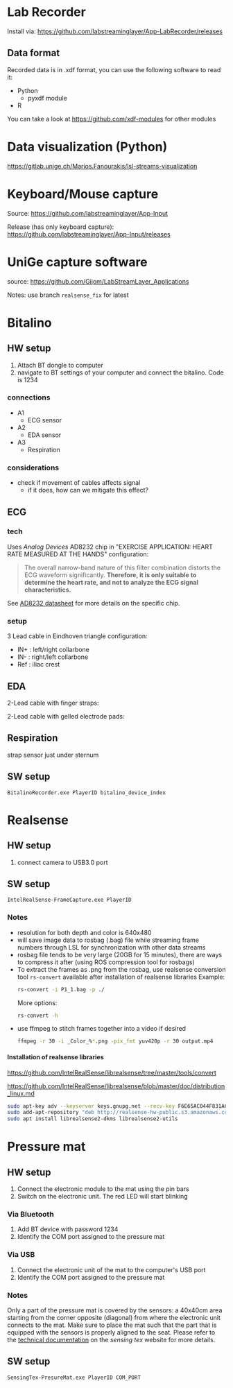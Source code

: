 # Lab Recorder

Install via: 
https://github.com/labstreaminglayer/App-LabRecorder/releases

## Data format
Recorded data is in .xdf format, you can use the following software to read it:
* Python
  * pyxdf module
* R

You can take a look at https://github.com/xdf-modules for other modules


# Data visualization (Python)
https://gitlab.unige.ch/Marios.Fanourakis/lsl-streams-visualization

# Keyboard/Mouse capture
Source:
https://github.com/labstreaminglayer/App-Input

Release (has only keyboard capture): 
https://github.com/labstreaminglayer/App-Input/releases

# UniGe capture software
source:
https://github.com/Gijom/LabStreamLayer_Applications

Notes: use branch `realsense_fix` for latest

# Bitalino

## HW setup
1. Attach BT dongle to computer
2. navigate to BT settings of your computer and connect the bitalino. Code is 1234

### connections
* A1
  * ECG sensor
* A2
  * EDA sensor
* A3
  * Respiration

### considerations
* check if movement of cables affects signal
  * if it does, how can we mitigate this effect?

## ECG

### tech

Uses *Analog Devices* AD8232 chip in "EXERCISE APPLICATION: HEART RATE MEASURED AT THE HANDS" configuration:
> The overall narrow-band nature of this filter combination distorts the ECG waveform significantly. **Therefore, it is only suitable to determine the heart rate, and not to analyze the ECG signal characteristics.**

See [AD8232 datasheet](https://www.analog.com/media/en/technical-documentation/data-sheets/AD8232.pdf) for more details on the specific chip.

### setup

3 Lead cable in Eindhoven triangle configuration:
* IN+ : left/right collarbone 
* IN- : right/left collarbone
* Ref : iliac crest


## EDA

2-Lead cable with finger straps:

2-Lead cable with gelled electrode pads:


## Respiration

strap sensor just under sternum

## SW setup
```
BitalinoRecorder.exe PlayerID bitalino_device_index
```

# Realsense
## HW setup
1. connect camera to USB3.0 port

## SW setup
```
IntelRealSense-FrameCapture.exe PlayerID
```

### Notes
* resolution for both depth and color is 640x480
* will save image data to rosbag (.bag) file while streaming frame numbers through LSL for synchronization with other data streams
* rosbag file tends to be very large (20GB for 15 minutes), there are ways to compress it after (using ROS compression tool for rosbags)
* To extract the frames as .png from the rosbag, use realsense conversion tool `rs-convert` available after installation of realsense libraries
   Example:
   ```bash
   rs-convert -i P1_1.bag -p ./
   ```
   More options:
   ```bash
   rs-convert -h
   ```
* use ffmpeg to stitch frames together into a video if desired
   ```bash
   ffmpeg -r 30 -i _Color_%*.png -pix_fmt yuv420p -r 30 output.mp4
   ```

#### Installation of realsense libraries
https://github.com/IntelRealSense/librealsense/tree/master/tools/convert

https://github.com/IntelRealSense/librealsense/blob/master/doc/distribution_linux.md

```bash
sudo apt-key adv --keyserver keys.gnupg.net --recv-key F6E65AC044F831AC80A06380C8B3A55A6F3EFCDE || sudo apt-key adv --keyserver hkp://keyserver.ubuntu.com:80 --recv-key F6E65AC044F831AC80A06380C8B3A55A6F3EFCDE
sudo add-apt-repository "deb http://realsense-hw-public.s3.amazonaws.com/Debian/apt-repo bionic main" -u
sudo apt install librealsense2-dkms librealsense2-utils
```

# Pressure mat

## HW setup

1. Connect the electronic module to the mat using the pin bars
2. Switch on the electronic unit. The red LED will start blinking

### Via Bluetooth
1. Add BT device with password 1234
2. Identify the COM port assigned to the pressure mat

### Via USB
1. Connect the electronic unit of the mat to the computer's USB port
2. Identify the COM port assigned to the pressure mat

### Notes
Only a part of the pressure mat is covered by the sensors: 
a 40x40cm area starting from the corner opposite (diagonal) from where the electronic unit connects to the mat. 
Make sure to place the mat such that the part that is equipped with the sensors is properly aligned to the seat. 
Please refer to the [technical documentation](http://sensingtex.com/wp-content/uploads/2018/02/114_WHITE_PAPER_Seating_Mat_English_rev_09.pdf) on the *sensing tex* website for more details.

## SW setup

```
SensingTex-PresureMat.exe PlayerID COM_PORT
```